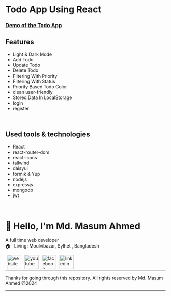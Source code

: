 # Todo App Using React 

### [Demo of the Todo App](https://mern-advance-todo-masum362.netlify.app/)


## Features

- Light & Dark Mode
- Add Todo
- Update Todo
- Delete Todo
- Filtering With Priority
- Filtering With Status
- Priority Based Todo Color
- clean user-friendly
- Stored Data In LocalStorage
- login
- register

<br/>



## Used tools & technologies

- React
- react-router-dom
- react-icons
- tailwind
- daisyui
- formik & Yup
- nodejs
- expressjs
- mongodb
- jwt

<br/>

# 👋 Hello, I'm Md. Masum Ahmed </h1>

A full time web developer  
🏠 &nbsp; Living: Moulvibazar, Sylhet , Bangladesh

<!-- Contact me section starts here  -->

[<img align="left" alt="website" title="website" width="45" hspace="5" src="./public/images/website.svg" />][website]
[<img align="left" alt="youtube" title="youtube link" width="45" hspace="5" src="./public/images/youtube.svg" />][youtube]
[<img align="left" alt="facebook" title="facebook" width="45" hspace="5" src="./public/images/facebook.svg" />][facebook]
[<img align="left" alt="linkedin" title="linkedin" width="45" hspace="5" src="./public/images/linkedin.svg" />][linkedin]
<br />
<br />

<!-- Contact me section ends here  -->

---

Thanks for going through this repository.
All rights reserved by Md. Masum Ahmed @2024

---

[website]: https://masum362-portfolio.netlify.com/
[youtube]: https://www.youtube.com/happyending360
[facebook]: https://www.facebook.com/md.masum.ahmed.mk/
[linkedin]: https://www.linkedin.com/in/masum362/
[github]: https://github.com/masum362

<!-- Contact me section ends here  -->

